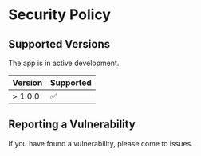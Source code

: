 # Security Policy

## Supported Versions

The app is in active development.

| Version | Supported          |
| ------- | ------------------ |
| > 1.0.0 | :white_check_mark: |


## Reporting a Vulnerability

If you have found a vulnerability, please come to issues.
